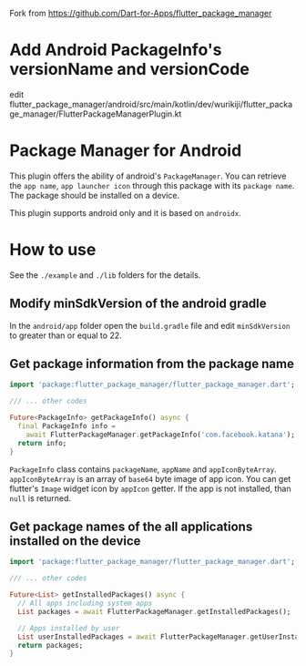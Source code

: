 Fork from https://github.com/Dart-for-Apps/flutter_package_manager
# Add Android PackageInfo's versionName and versionCode
edit flutter_package_manager/android/src/main/kotlin/dev/wurikiji/flutter_package_manager/FlutterPackageManagerPlugin.kt
# Package Manager for Android

This plugin offers the ability of android's `PackageManager`.
You can retrieve the `app name`, `app launcher icon` through
this package with its `package name`. The package should be
installed on a device.

This plugin supports android only and it is based on `androidx`.

# How to use

See the `./example` and `./lib` folders for the details.

## Modify minSdkVersion of the android gradle

In the `android/app` folder open the `build.gradle` file and edit `minSdkVersion`
to greater than or equal to 22.

## Get package information from the package name

```dart
import 'package:flutter_package_manager/flutter_package_manager.dart';

/// ... other codes

Future<PackageInfo> getPackageInfo() async {
  final PackageInfo info =
    await FlutterPackageManager.getPackageInfo('com.facebook.katana');
  return info;
}
```

`PackageInfo` class contains `packageName`, `appName` and `appIconByteArray`.
`appIconByteArray` is an array of `base64` byte image of app icon.
You can get flutter's `Image` widget icon by `appIcon` getter.
If the app is not installed, than `null` is returned.

## Get package names of the all applications installed on the device

```dart
import 'package:flutter_package_manager/flutter_package_manager.dart';

/// ... other codes

Future<List> getInstalledPackages() async {
  // All apps including system apps
  List packages = await FlutterPackageManager.getInstalledPackages();

  // Apps installed by user
  List userInstalledPackages = await FlutterPackageManager.getUserInstalledPackages();
  return packages;
}
```
